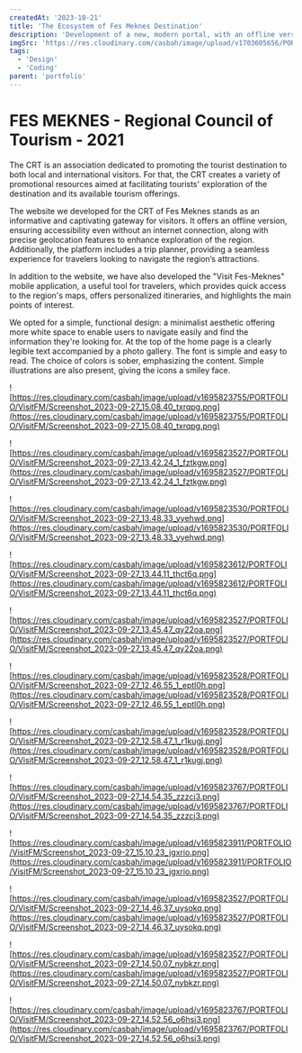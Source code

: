 ```yaml
---
createdAt: '2023-10-21'
title: 'The Ecosystem of Fes Meknes Destination'
description: 'Development of a new, modern portal, with an offline version and geolocation of the Fes Meknes region www.visitfesmeknes.ma. As well as the ‘Visit Fes Meknes’ mobile application.'
imgSrc: 'https://res.cloudinary.com/casbah/image/upload/v1703605656/PORTFOLIO/Fes_Mknes_copy_hzqeoz.jpg'
tags:
  - 'Design'
  - 'Coding'
parent: 'portfolio'
---
```


# FES MEKNES - Regional Council of Tourism - 2021

The CRT is an association dedicated to promoting the tourist destination to both local and international visitors. For that, the CRT creates a variety of promotional resources aimed at facilitating tourists' exploration of the destination and its available tourism offerings.

The website we developed for the CRT of Fes Meknes stands as an informative and captivating gateway for visitors. It offers an offline version, ensuring accessibility even without an internet connection, along with precise geolocation features to enhance exploration of the region. Additionally, the platform includes a trip planner, providing a seamless experience for travelers looking to navigate the region’s attractions.

In addition to the website, we have also developed the "Visit Fes-Meknes" mobile application, a useful tool for travelers, which provides quick access to the region's maps, offers personalized itineraries, and highlights the main points of interest.

We opted for a simple, functional design: a minimalist aesthetic offering more white space to enable users to navigate easily and find the information they're looking for. At the top of the home page is a clearly legible text accompanied by a photo gallery. The font is simple and easy to read. The choice of colors is sober, emphasizing the content. Simple illustrations are also present, giving the icons a smiley face.

![https://res.cloudinary.com/casbah/image/upload/v1695823755/PORTFOLIO/VisitFM/Screenshot_2023-09-27_15.08.40_txrqpg.png](https://res.cloudinary.com/casbah/image/upload/v1695823755/PORTFOLIO/VisitFM/Screenshot_2023-09-27_15.08.40_txrqpg.png)

![https://res.cloudinary.com/casbah/image/upload/v1695823527/PORTFOLIO/VisitFM/Screenshot_2023-09-27_13.42.24_1_fztkgw.png](https://res.cloudinary.com/casbah/image/upload/v1695823527/PORTFOLIO/VisitFM/Screenshot_2023-09-27_13.42.24_1_fztkgw.png)

![https://res.cloudinary.com/casbah/image/upload/v1695823530/PORTFOLIO/VisitFM/Screenshot_2023-09-27_13.48.33_yyehwd.png](https://res.cloudinary.com/casbah/image/upload/v1695823530/PORTFOLIO/VisitFM/Screenshot_2023-09-27_13.48.33_yyehwd.png)

![https://res.cloudinary.com/casbah/image/upload/v1695823612/PORTFOLIO/VisitFM/Screenshot_2023-09-27_13.44.11_thct6q.png](https://res.cloudinary.com/casbah/image/upload/v1695823612/PORTFOLIO/VisitFM/Screenshot_2023-09-27_13.44.11_thct6q.png)

![https://res.cloudinary.com/casbah/image/upload/v1695823527/PORTFOLIO/VisitFM/Screenshot_2023-09-27_13.45.47_qy22oa.png](https://res.cloudinary.com/casbah/image/upload/v1695823527/PORTFOLIO/VisitFM/Screenshot_2023-09-27_13.45.47_qy22oa.png)

![https://res.cloudinary.com/casbah/image/upload/v1695823528/PORTFOLIO/VisitFM/Screenshot_2023-09-27_12.46.55_1_eptl0h.png](https://res.cloudinary.com/casbah/image/upload/v1695823528/PORTFOLIO/VisitFM/Screenshot_2023-09-27_12.46.55_1_eptl0h.png)

![https://res.cloudinary.com/casbah/image/upload/v1695823528/PORTFOLIO/VisitFM/Screenshot_2023-09-27_12.58.47_1_r1kugj.png](https://res.cloudinary.com/casbah/image/upload/v1695823528/PORTFOLIO/VisitFM/Screenshot_2023-09-27_12.58.47_1_r1kugj.png)

![https://res.cloudinary.com/casbah/image/upload/v1695823767/PORTFOLIO/VisitFM/Screenshot_2023-09-27_14.54.35_zzzcj3.png](https://res.cloudinary.com/casbah/image/upload/v1695823767/PORTFOLIO/VisitFM/Screenshot_2023-09-27_14.54.35_zzzcj3.png)

![https://res.cloudinary.com/casbah/image/upload/v1695823911/PORTFOLIO/VisitFM/Screenshot_2023-09-27_15.10.23_jgxrio.png](https://res.cloudinary.com/casbah/image/upload/v1695823911/PORTFOLIO/VisitFM/Screenshot_2023-09-27_15.10.23_jgxrio.png)

![https://res.cloudinary.com/casbah/image/upload/v1695823527/PORTFOLIO/VisitFM/Screenshot_2023-09-27_14.46.37_uysokq.png](https://res.cloudinary.com/casbah/image/upload/v1695823527/PORTFOLIO/VisitFM/Screenshot_2023-09-27_14.46.37_uysokq.png)

![https://res.cloudinary.com/casbah/image/upload/v1695823527/PORTFOLIO/VisitFM/Screenshot_2023-09-27_14.50.07_nybkzr.png](https://res.cloudinary.com/casbah/image/upload/v1695823527/PORTFOLIO/VisitFM/Screenshot_2023-09-27_14.50.07_nybkzr.png)

![https://res.cloudinary.com/casbah/image/upload/v1695823767/PORTFOLIO/VisitFM/Screenshot_2023-09-27_14.52.56_o6hsi3.png](https://res.cloudinary.com/casbah/image/upload/v1695823767/PORTFOLIO/VisitFM/Screenshot_2023-09-27_14.52.56_o6hsi3.png)
